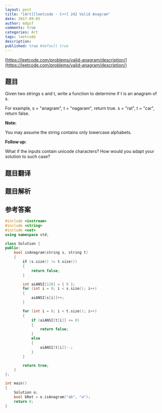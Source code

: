 ```yaml
---
layout: post
title: "[Art][leetcode - C++] 242 Valid Anagram"
date: 2017-09-05
author: mdgsf
comments: true
categories: Art
tags: leetcode
description:
published: true #default true
---
```


[https://leetcode.com/problems/valid-anagram/description/](https://leetcode.com/problems/valid-anagram/description/)

## 题目

Given two strings s and t, write a function to determine if t is an anagram of s.

For example,
s = "anagram", t = "nagaram", return true.
s = "rat", t = "car", return false.

**Note:**

You may assume the string contains only lowercase alphabets.

**Follow up:**

What if the inputs contain unicode characters? How would you adapt your solution to such case?

## 题目翻译

## 题目解析

## 参考答案

```c++
#include <iostream>
#include <string>
#include <set>
using namespace std;

class Solution {
public:
	bool isAnagram(string s, string t) 
	{
		if (s.size() != t.size())
		{
			return false;
		}

		int aiANSI[128] = { 0 };
		for (int i = 0; i < s.size(); i++)
		{
			aiANSI[s[i]]++;
		}

		for (int i = 0; i < t.size(); i++)
		{
			if (aiANSI[t[i]] <= 0)
			{
				return false;
			}
			else
			{
				aiANSI[t[i]]--;
			}
		}

		return true;
	}
};

int main()
{
	Solution o;
	bool bRet = o.isAnagram("ab", "a");
	return 0;
}
```

